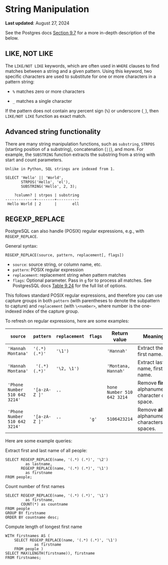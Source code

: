 # String Manipulation

**Last updated**: August 27, 2024

See the Postgres docs [Section 9.7](https://www.postgresql.org/docs/current/functions-matching.html) for a more in-depth description of the below.

## LIKE, NOT LIKE

The `LIKE/NOT LIKE` keywords, which are often
used in `WHERE` clauses to find matches between a string and a given
pattern. Using this keyword, two specific characters are used to
substitute for one or more characters in a pattern string:

-   `%` matches zero or more characters

-   `_` matches a single character

If the pattern does not contain any percent sign (`%`) or underscore (`_`), then `LIKE/NOT LIKE` function as exact match.

## Advanced string functionality
There are many string manipulation functions, such as `substring`,
`STRPOS` (starting position of a substring), concatenation (`||`), and more. For
example, the `SUBSTRING` function extracts the substring from a string
with start and count parameters.

```{note}
Unlike in Python, SQL strings are indexed from 1.
```

```{sql}
SELECT 'Hello' || 'World',
       STRPOS('Hello', 'el'),
       SUBSTRING('Hello', 2, 3);
```

```
    ?column? | strpos | substring
-------------+--------+----------
 Hello World | 2      |       ell
```


## REGEXP_REPLACE
PostgreSQL can also handle (POSIX) regular expressions, e.g., with `REGEXP_REPLACE`. 

General syntax:
```
REGEXP_REPLACE(source, pattern, replacement[, flags])
```

* `source`: source string, or column name, etc.
* `pattern`: POSIX regular expression
* `replacement`: replacement string when pattern matches
* `flags`: Optional parameter. Pass in `g` for to process all matches. See PostgresSQL docs [Table 9.24](https://www.postgresql.org/docs/current/functions-matching.html#POSIX-EMBEDDED-OPTIONS-TABLE) for the full list of options.

This follows standard POSIX regular expressions, and therefore you can use capture groups in both `pattern` (with parentheses to denote the subpattern to capture) and `replacement` (with `\<number>`, where number is the one-indexed index of the capture group.

To refresh on regular expressions, here are some examples:

| `source` | `pattern` | `replacement` | `flags` | Return value | Meaning |
| --- | --- | --- | --- | --- | --- | 
| `'Hannah Montana'` | `'(.*) (.*)'` |`'\1')` | | `'Hannah'` | Extract the first name. |
| `'Hannah Montana'` | ` '(.*) (.*)'` | `'\2, \1')` | | `'Montana, Hannah'` | Extract last name, first name. |
| `'Phone Number 510 642 3214'` | `'[a-zA-Z ]'` | `''` | | `hone Number 510 642 3214` | Remove **first** alphanumeric character or space. | 
| `'Phone Number 510 642 3214'` | `'[a-zA-Z ]'` | `''` | `'g'` | `5106423214` | Remove **all** alphanumeric characters or spaces. |

Here are some example queries:

Extract first and last name of all people:

```{sql}
SELECT REGEXP_REPLACE(name, '(.*) (.*)', '\2')
         as lastname,
       REGEXP_REPLACE(name, '(.*) (.*)', '\1')
         as firstname
FROM people;
```

Count number of first names
```{sql}
SELECT REGEXP_REPLACE(name, '(.*) (.*)', '\1')
         as firstname,
       COUNT(*) as countname
FROM people
GROUP BY firstname
ORDER BY countname desc;
```

Compute length of longest first name
```{sql}
WITH firstnames AS (
    SELECT REGEXP_REPLACE(name, '(.*) (.*)', '\1')
             as firstname
    FROM people )
SELECT MAX(LENGTH(firstname)), firstname
FROM firstnames;
```
